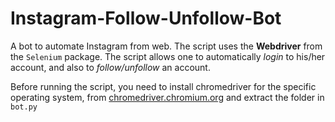 # Instagram-Follow-Unfollow-Bot
A bot to automate Instagram from web. The script uses the **Webdriver** from the `Selenium` package. The script allows one to automatically _login_ to his/her account, and also to _follow/unfollow_ an account.

Before running the script, you need to install chromedriver for the specific operating system, from [chromedriver.chromium.org](chromedriver.chromium.org) and extract the folder in `bot.py`
